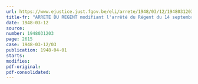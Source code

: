 ```yaml
---
url: https://www.ejustice.just.fgov.be/eli/arrete/1948/03/12/1948031203/justel
title-fr: "ARRETE DU REGENT modifiant l'arrêté du Régent du 14 septembre 1946, pris en exécution des lois coordonnées par l'arrêté du Régent du 12 septembre 1946 relatives à l'assurance en vue de la vieillesse et du décès prématuré"
date: 1948-03-12
source:
number: 1948031203
page: 2615
case: 1948-03-12/03
publication: 1948-04-01
starts:
modifies:
pdf-original:
pdf-consolidated:
---
```


